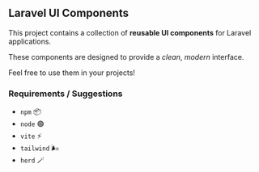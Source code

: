 ## Laravel UI Components 

This project contains a collection of **reusable UI components** for Laravel applications. 

These components are designed to provide a _clean_, _modern_ interface. 

Feel free to use them in your projects!

### Requirements / Suggestions

- `npm` 📦
- `node` 🟢
- `vite` ⚡
- `tailwind` 🌬️
- `herd` 🪄
